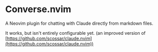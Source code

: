 # Converse.nvim

A Neovim plugin for chatting with Claude directly from markdown files.

It works, but isn't entirely configurable yet. (an improved version of [https://github.com/scossar/claude.nvim](https://github.com/scossar/claude.nvim))
